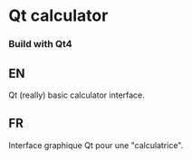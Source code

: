 # Qt calculator

### Build with Qt4

## EN
  Qt (really) basic calculator interface.
  
## FR
  Interface graphique Qt pour une "calculatrice".
